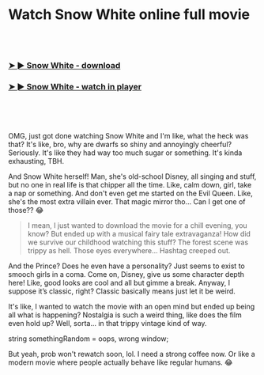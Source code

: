 <h1>Watch Snow White online full movie</h1>


<br><br>

<h3><a href="https://Michaels-thedobeme1982.github.io/cfzrfsdcfm/">➤ ► Snow White - download</a></h3> 
<h3><a href="https://Michaels-thedobeme1982.github.io/cfzrfsdcfm/">➤ ► Snow White - watch in player</a></h3>


<br><br><br>


OMG, just got done watching Snow White and I'm like, what the heck was that? It's like, bro, why are dwarfs so shiny and annoyingly cheerful? Seriously. It's like they had way too much sugar or something. It's kinda exhausting, TBH. 

And Snow White herself! Man, she's old-school Disney, all singing and stuff, but no one in real life is that chipper all the time. Like, calm down, girl, take a nap or something. And don't even get me started on the Evil Queen. Like, she's the most extra villain ever. That magic mirror tho... Can I get one of those?? 😂

> I mean, I just wanted to download the movie for a chill evening, you know? But ended up with a musical fairy tale extravaganza! How did we survive our childhood watching this stuff? The forest scene was trippy as hell. Those eyes everywhere... Hashtag creeped out. 

And the Prince? Does he even have a personality? Just seems to exist to smooch girls in a coma. Come on, Disney, give us some character depth here! Like, good looks are cool and all but gimme a break. Anyway, I suppose it’s classic, right? Classic basically means just let it be weird. 

It's like, I wanted to watch the movie with an open mind but ended up being all what is happening? Nostalgia is such a weird thing, like does the film even hold up? Well, sorta... in that trippy vintage kind of way. 

string somethingRandom = oops, wrong window;

But yeah, prob won't rewatch soon, lol. I need a strong coffee now. Or like a modern movie where people actually behave like regular humans. 😂
